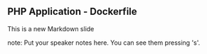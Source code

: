 ##  PHP Application - Dockerfile

This is a new Markdown slide

note:
    Put your speaker notes here.
    You can see them pressing 's'.
